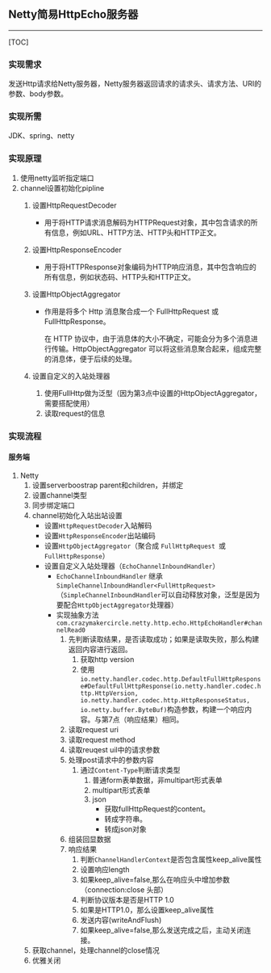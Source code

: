 ## Netty简易HttpEcho服务器

------



[TOC]



### 实现需求

发送Http请求给Netty服务器，Netty服务器返回请求的请求头、请求方法、URI的参数、body参数。



### 实现所需

JDK、spring、netty



### 实现原理

1. 使用netty监听指定端口
2. channel设置初始化pipline 
   1. 设置HttpRequestDecoder
   
      - 用于将HTTP请求消息解码为HTTPRequest对象，其中包含请求的所有信息，例如URL、HTTP方法、HTTP头和HTTP正文。
   
   2. 设置HttpResponseEncoder
   
      - 用于将HTTPResponse对象编码为HTTP响应消息，其中包含响应的所有信息，例如状态码、HTTP头和HTTP正文。
   
   3. 设置HttpObjectAggregator
   
      - 作用是将多个 Http 消息聚合成一个 FullHttpRequest 或 FullHttpResponse。
   
        在 HTTP 协议中，由于消息体的大小不确定，可能会分为多个消息进行传输。HttpObjectAggregator 可以将这些消息聚合起来，组成完整的消息体，便于后续的处理。
   
   4. 设置自定义的入站处理器
      1. 使用FullHttp做为泛型（因为第3点中设置的HttpObjectAggregator，需要搭配使用）
      2. 读取request的信息





### 实现流程

#### 服务端

1. Netty
   1. 设置serverboostrap parent和children，并绑定
   2. 设置channel类型
   3. 同步绑定端口
   4. channel初始化入站出站设置
      - 设置`HttpRequestDecoder`入站解码
      - 设置`HttpResponseEncoder`出站编码
      - 设置`HttpObjectAggregator`（聚合成 `FullHttpRequest `或 `FullHttpResponse`）
      - 设置自定义入站处理器（`EchoChannelInboundHandler`）
        - `EchoChannelInboundHandler` 继承 `SimpleChannelInboundHandler<FullHttpRequest>`（`SimpleChannelInboundHandler`可以自动释放对象，泛型是因为要配合`HttpObjectAggregator`处理器）
        - 实现抽象方法`com.crazymakercircle.netty.http.echo.HttpEchoHandler#channelRead0`
          1. 先判断读取结果，是否读取成功；如果是读取失败，那么构建返回内容进行返回。
             1. 获取http version
             2. 使用`io.netty.handler.codec.http.DefaultFullHttpResponse#DefaultFullHttpResponse(io.netty.handler.codec.http.HttpVersion, io.netty.handler.codec.http.HttpResponseStatus, io.netty.buffer.ByteBuf)`构造参数，构建一个响应内容。与第7点（响应结果）相同。
          2. 读取request uri
          3. 读取request method
          4. 读取reuqest uil中的请求参数
          5. 处理post请求中的参数内容
             1. 通过`Content-Type`判断请求类型
                1. 普通form表单数据，非multipart形式表单
                2. multipart形式表单
                3. json
                   - 获取fullHttpRequest的content。
                   - 转成字符串。
                   - 转成json对象
          6. 组装回显数据
          7. 响应结果
             1. 判断`ChannelHandlerContext`是否包含属性keep_alive属性
             2. 设置响应length
             3. 如果keep_alive=false,那么在响应头中增加参数（connection:close 头部）
             4. 判断协议版本是否是HTTP 1.0
             5. 如果是HTTP1.0，那么设置keep_alive属性
             6. 发送内容(writeAndFlush)
             7. 如果keep_alive=false,那么发送完成之后，主动关闭连接。
   5. 获取channel，处理channel的close情况
   6. 优雅关闭  
